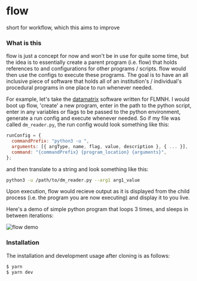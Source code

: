# flow

short for workflow, which this aims to improve

### What is this

flow is just a concept for now and won't be in use for quite some time, but the idea is to essentially create a parent program (i.e. flow) that holds references to and configurations for other programs / scripts. flow would then use the configs to execute these programs. The goal is to have an all inclusive piece of software that holds all of an institution's / individual's procedural programs in one place to run whenever needed.

For example, let's take the <a href="https://github.com/FLMNH-MGCL/datamatrix-reader">datamatrix</a> software written for FLMNH. I would boot up flow, 'create' a new program, enter in the path to the python script, enter in any variables or flags to be passed to the python environment, generate a run config and execute whenever needed. So if my file was called `dm_reader.py`, the run config would look something like this:

```javascript
runConfig = {
  commandPrefix: "python3 -u ",
  arguments: [{ argType, name, flag, value, description }, { ... }],
  command: "{commandPrefix} {program_location} {arguments}",
};
```

and then translate to a string and look something like this:

```bash
python3 -u /path/to/dm_reader.py --arg1 arg1_value
```

Upon execution, flow would recieve output as it is displayed from the child process (i.e. the program you are now executing) and display it to you live.

Here's a demo of simple python program that loops 3 times, and sleeps in between iterations:
<br/>

![flow demo](docs/demo.gif)

### Installation

The installation and development usage after cloning is as follows:

```bash
$ yarn
$ yarn dev
```
